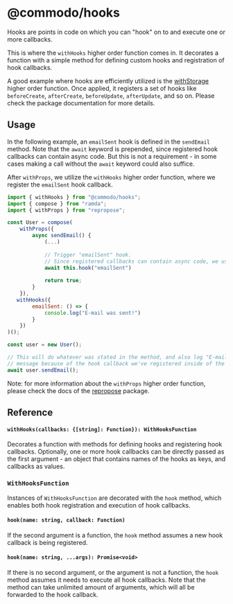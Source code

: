 # @commodo/hooks
Hooks are points in code on which you can "hook" on to and execute one or more callbacks. 

This is where the `withHooks` higher order function comes in. It decorates a function with a simple method for defining custom hooks and registration of hook callbacks.

A good example where hooks are efficiently utilized is the [withStorage](../fields-storage) higher order function. Once applied, it registers a set of hooks like `beforeCreate`, `afterCreate`, `beforeUpdate`, `afterUpdate`, and so on. Please check the package documentation for more details.

## Usage
In the following example, an `emailSent` hook is defined in the `sendEmail` method. Note that the `await` keyword is prepended, since registered hook callbacks can contain async code. But this is not a requirement - in some cases making a call without the `await` keyword could also suffice.

After `withProps`, we utilize the `withHooks` higher order function, where we register the `emailSent` hook callback.

```js
import { withHooks } from "@commodo/hooks";
import { compose } from "ramda";
import { withProps } from "repropose";

const User = compose(
    withProps({
        async sendEmail() {
            (...)
            
            // Trigger "emailSent" hook.
            // Since registered callbacks can contain async code, we use await keyword.
            await this.hook("emailSent")
            
            return true;
        }
    }),
   withHooks({
        emailSent: () => {
            console.log("E-mail was sent!")
        }
    })
)();

const user = new User();

// This will do whatever was stated in the method, and also log "E-mail was sent!" 
// message because of the hook callback we've registered inside of the `withHooks` call.
await user.sendEmail();
```
Note: for more information about the `withProps` higher order function, please check the docs of the [repropose](https://github.com/doitadrian/repropose) package.

## Reference

#### `withHooks(callbacks: {[string]: Function}): WithHooksFunction`
Decorates a function with methods for defining hooks and registering hook callbacks. 
Optionally, one or more hook callbacks can be directly passed as the first argument - an object that contains names of the hooks as keys, and callbacks as values.

### `WithHooksFunction`

Instances of `WithHooksFunction` are decorated with the `hook` method, which enables both hook registration and execution of hook callbacks. 

#### `hook(name: string, callback: Function)`
If the second argument is a function, the `hook` method assumes a new hook callback is being registered.

#### `hook(name: string, ...args): Promise<void>`
If there is no second argument, or the argument is not a function, the `hook` method assumes it needs to execute all hook callbacks. Note that the method can take unlimited amount of arguments, which will all be forwarded to the hook callback.
